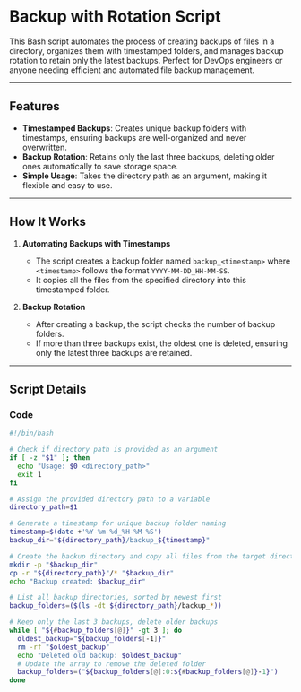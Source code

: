 # Backup with Rotation Script

This Bash script automates the process of creating backups of files in a directory, organizes them with timestamped folders, and manages backup rotation to retain only the latest backups. Perfect for DevOps engineers or anyone needing efficient and automated file backup management.

---

## Features

- **Timestamped Backups**: Creates unique backup folders with timestamps, ensuring backups are well-organized and never overwritten.
- **Backup Rotation**: Retains only the last three backups, deleting older ones automatically to save storage space.
- **Simple Usage**: Takes the directory path as an argument, making it flexible and easy to use.

---

## How It Works

1. **Automating Backups with Timestamps**
   - The script creates a backup folder named `backup_<timestamp>` where `<timestamp>` follows the format `YYYY-MM-DD_HH-MM-SS`.
   - It copies all the files from the specified directory into this timestamped folder.

2. **Backup Rotation**
   - After creating a backup, the script checks the number of backup folders.
   - If more than three backups exist, the oldest one is deleted, ensuring only the latest three backups are retained.

---

## Script Details

### **Code**

```bash
#!/bin/bash

# Check if directory path is provided as an argument
if [ -z "$1" ]; then
  echo "Usage: $0 <directory_path>"
  exit 1
fi

# Assign the provided directory path to a variable
directory_path=$1

# Generate a timestamp for unique backup folder naming
timestamp=$(date +'%Y-%m-%d_%H-%M-%S')
backup_dir="${directory_path}/backup_${timestamp}"

# Create the backup directory and copy all files from the target directory into it
mkdir -p "$backup_dir"
cp -r "${directory_path}"/* "$backup_dir"
echo "Backup created: $backup_dir"

# List all backup directories, sorted by newest first
backup_folders=($(ls -dt ${directory_path}/backup_*))

# Keep only the last 3 backups, delete older backups
while [ "${#backup_folders[@]}" -gt 3 ]; do
  oldest_backup="${backup_folders[-1]}"
  rm -rf "$oldest_backup"
  echo "Deleted old backup: $oldest_backup"
  # Update the array to remove the deleted folder
  backup_folders=("${backup_folders[@]:0:${#backup_folders[@]}-1}")
done
